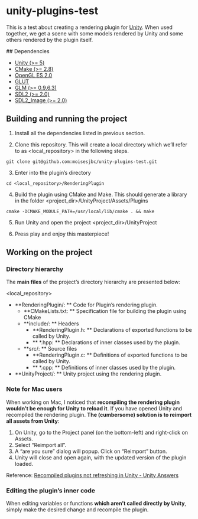 # unity-plugins-test

This is a test about creating a rendering plugin for [Unity](http://unity3d.com). When used together, we get a scene with some models rendered by Unity and some others rendered by the plugin itself.

## Dependencies

* [Unity (>= 5)](http://unity3d.com)
* [CMake (>= 2.8)](http://www.cmake.org)
* [OpenGL ES 2.0](https://www.khronos.org/opengles/2_X/)
* [GLUT](https://www.opengl.org/resources/libraries/glut/)
* [GLM (>= 0.9.6.3)](http://glm.g-truc.net/0.9.6/index.html)
* [SDL2 (>= 2.0)](https://www.libsdl.org)
* [SDL2_Image (>= 2.0)](https://www.libsdl.org/projects/SDL_image/)

## Building and running the project

1. Install all the dependencies listed in previous section.

2. Clone this repository. This will create a local directory which we’ll refer to as &lt;local_repository&gt; in the following steps.

 ```
 git clone git@github.com:moisesjbc/unity-plugins-test.git
 ```

3. Enter into the plugin’s directory

 ```
 cd <local_repository>/RenderingPlugin
 ```

4. Build the plugin using CMake and Make. This should generate a library in the folder &lt;project_dir&gt;/UnityProject/Assets/Plugins

 ```
 cmake -DCMAKE_MODULE_PATH=/usr/local/lib/cmake . && make
 ```

5. Run Unity and open the project <project_dir>/UnityProject

6. Press play and enjoy this masterpiece!

## Working on the project

### Directory hierarchy

The **main files** of the project’s directory hierarchy are presented below:

<local_repository>

* **RenderingPlugin/: ** Code for Plugin’s rendering plugin.
  * **CMakeLists.txt: ** Specification file for building the plugin using CMake
  * **include/: ** Headers
    * **RenderingPlugin.h: ** Declarations of exported functions to be called by Unity.
    * ** *.hpp: ** Declarations of inner classes used by the plugin.
  * **src/: ** Source files
    * **RenderingPlugin.c: ** Definitions of exported functions to be called by Unity.
    * ** *.cpp: ** Definitions of inner classes used by the plugin.
* **UnityProject/: ** Unity project using the rendering plugin.

### Note for Mac users

When working on Mac, I noticed that **recompiling the rendering plugin wouldn’t be enough for Unity to reload it**. If you have opened Unity and recompiled the rendering plugin. **The (cumbersome) solution is to reimport all assets from Unity**:

1. On Unity, go to the Project panel (on the bottom-left) and right-click on Assets.
2. Select “Reimport all”.
3. A “are you sure” dialog will popup. Click on “Reimport” button.
4. Unity will close and open again, with the updated version of the plugin loaded.

Reference: [Recompiled plugins not refreshing in Unity - Unity Answers](http://answers.unity3d.com/questions/55234/recompiled-plugins-not-refreshing-in-unity.html)

### Editing the plugin’s inner code

When editing variables or functions **which aren’t called directly by Unity**, simply make the desired change and recompile the plugin.